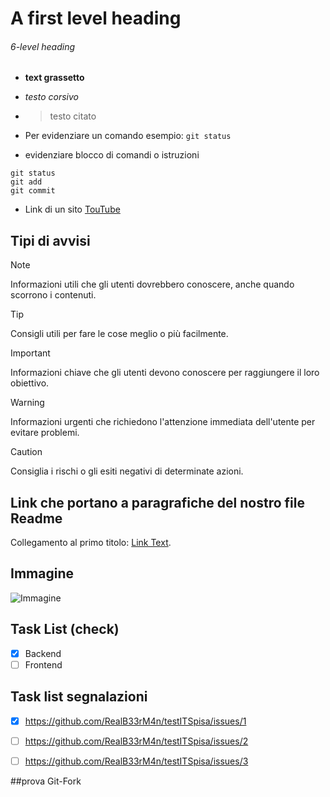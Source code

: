 # A first level heading

###### 6-level heading

- **text grassetto**
- _testo corsivo_
- >testo citato

- Per evidenziare un comando esempio: `git status`

- evidenziare blocco di comandi o istruzioni 
```
git status
git add
git commit
```
- Link di un sito [TouTube](https://www.youtube.com/)


## Tipi di avvisi
> [!NOTE]
> Informazioni utili che gli utenti dovrebbero conoscere, anche quando scorrono i contenuti.

> [!TIP]
> Consigli utili per fare le cose meglio o più facilmente.

> [!IMPORTANT]
> Informazioni chiave che gli utenti devono conoscere per raggiungere il loro obiettivo.

> [!WARNING]
> Informazioni urgenti che richiedono l'attenzione immediata dell'utente per evitare problemi.

> [!CAUTION]
> Consiglia i rischi o gli esiti negativi di determinate azioni.

## Link che portano a paragrafiche del nostro file Readme
Collegamento al primo titolo: [Link Text](#A-first-level-heading).

## Immagine
![Immagine](https://media.licdn.com/dms/image/v2/D4E12AQGUxTOC3los3A/article-cover_image-shrink_600_2000/article-cover_image-shrink_600_2000/0/1694596637191?e=2147483647&v=beta&t=aLtaRFHobkh9Gb5Yq-f2nK1gDG6iD1nBTY8oQV9qb5g)

## Task List (check)
- [x] Backend
- [ ] Frontend

## Task list segnalazioni
- [x] https://github.com/RealB33rM4n/testITSpisa/issues/1
- [ ] https://github.com/RealB33rM4n/testITSpisa/issues/2
- [ ] https://github.com/RealB33rM4n/testITSpisa/issues/3


##prova
Git-Fork